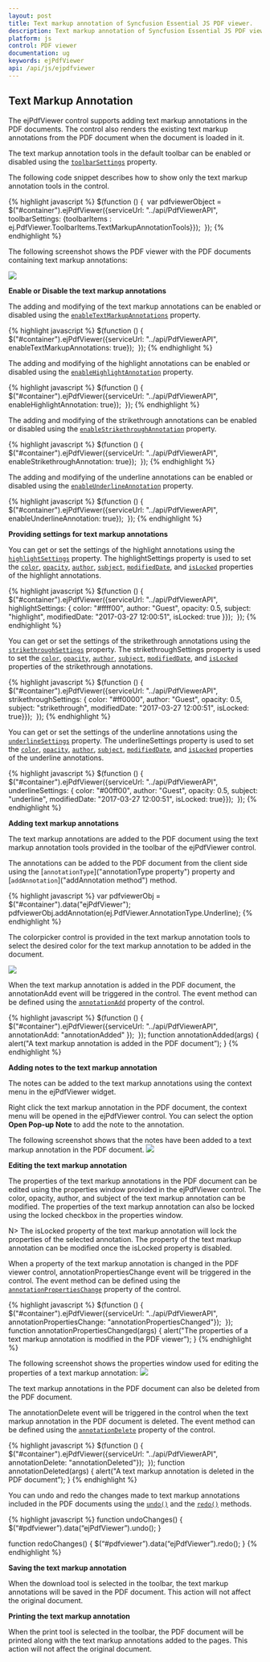 ```yaml
---
layout: post
title: Text markup annotation of Syncfusion Essential JS PDF viewer.
description: Text markup annotation of Syncfusion Essential JS PDF viewer.
platform: js
control: PDF viewer
documentation: ug
keywords: ejPdfViewer
api: /api/js/ejpdfviewer
---
```


## Text Markup Annotation

The ejPdfViewer control supports adding text markup annotations in the PDF documents. The control also renders the existing text markup annotations from the PDF document when the document is loaded in it.

The text markup annotation tools in the default toolbar can be enabled or disabled using the [`toolbarSettings`](https://help.syncfusion.com/api/js/ejpdfviewer#toolbarsettings-object "toolbarSettings property") property.

The following code snippet describes how to show only the text markup annotation tools in the control.

{% highlight javascript %}
$(function () { 
    var pdfviewerObject = $("#container").ejPdfViewer({serviceUrl: "../api/PdfViewerAPI", toolbarSettings: {toolbarItems : ej.PdfViewer.ToolbarItems.TextMarkupAnnotationTools}}); 
});
{% endhighlight %}

The following screenshot shows the PDF viewer with the PDF documents containing text markup annotations:

![](Text-Markup-Annotation_images/Text_Markup_Annotations_img1.png)

**Enable or Disable the text markup annotations**

The adding and modifying of the text markup annotations can be enabled or disabled using the [`enableTextMarkupAnnotations`](https://help.syncfusion.com/api/js/ejpdfviewer#enabletextmarkupannotations-boolean "enableTextMarkupAnnotations property") property.

{% highlight javascript %}
$(function () { 
    $("#container").ejPdfViewer({serviceUrl: "../api/PdfViewerAPI", enableTextMarkupAnnotations: true}); 
});
{% endhighlight %}

The adding and modifying of the highlight annotations can be enabled or disabled using the [`enableHighlightAnnotation`](https://help.syncfusion.com/api/js/ejpdfviewer#enablehighlightannotation-boolean "enableHighlightAnnotation property") property.

{% highlight javascript %}
$(function () { 
    $("#container").ejPdfViewer({serviceUrl: "../api/PdfViewerAPI", enableHighlightAnnotation: true}); 
});
{% endhighlight %}

The adding and modifying of the strikethrough annotations can be enabled or disabled using the [`enableStrikethroughAnnotation`](https://help.syncfusion.com/api/js/ejpdfviewer#enablestrikethroughannotation-boolean "enableStrikethroughAnnotation property") property.

{% highlight javascript %}
$(function () { 
    $("#container").ejPdfViewer({serviceUrl: "../api/PdfViewerAPI", enableStrikethroughAnnotation: true}); 
});
{% endhighlight %}

The adding and modifying of the underline annotations can be enabled or disabled using the [`enableUnderlineAnnotation`](https://help.syncfusion.com/api/js/ejpdfviewer#enableunderlineannotation-boolean "enableUnderlineAnnotation property") property.

{% highlight javascript %}
$(function () { 
    $("#container").ejPdfViewer({serviceUrl: "../api/PdfViewerAPI", enableUnderlineAnnotation: true}); 
});
{% endhighlight %}

**Providing settings for text markup annotations**

You can get or set the settings of the highlight annotations using the [`highlightSettings`](https://help.syncfusion.com/api/js/ejpdfviewer#members:highlightsettings "highlightSettings property") property. The highlightSettings property is used to set the [`color`](https://help.syncfusion.com/api/js/ejpdfviewer#highlightsettingscolor-string "Highlight color property"), [`opacity`](https://help.syncfusion.com/api/js/ejpdfviewer#highlightsettingsopacity-number "Highlight opacity property"), [`author`](https://help.syncfusion.com/api/js/ejpdfviewer#highlightsettingsauthor-string "Highlight author property"), [`subject`](https://help.syncfusion.com/api/js/ejpdfviewer#highlightsettingssubject-string "Highlight subject property"), [`modifiedDate`](https://help.syncfusion.com/api/js/ejpdfviewer#highlightsettingsmodifieddate-string "Highlight modifiedDate property"), and [`isLocked`](https://help.syncfusion.com/api/js/ejpdfviewer#highlightsettingsislocked-boolean "Highlight isLocked property") properties of the highlight annotations.

{% highlight javascript %}
$(function () { 
    $("#container").ejPdfViewer({serviceUrl: "../api/PdfViewerAPI", highlightSettings: { color: "#ffff00", author: "Guest", opacity: 0.5, subject: "highlight", modifiedDate: "2017-03-27 12:00:51", isLocked: true }}); 
});
{% endhighlight %}

You can get or set the settings of the strikethrough annotations using the [`strikethroughSettings`](https://help.syncfusion.com/api/js/ejpdfviewer#strikethroughsettings-object "strikethroughSettings property") property. The strikethroughSettings property is used to set the [`color`](https://help.syncfusion.com/api/js/ejpdfviewer#strikethroughsettingscolor-string "Strikethrough color property"), [`opacity`](https://help.syncfusion.com/api/js/ejpdfviewer#strikethroughsettingsopacity-number "Strikethrough opacity property"), [`author`](https://help.syncfusion.com/api/js/ejpdfviewer#strikethroughsettingsauthor-string "Strikethrough author property"), [`subject`](https://help.syncfusion.com/api/js/ejpdfviewer#strikethroughsettingssubject-string "Strikethrough subject property"), [`modifiedDate`](https://help.syncfusion.com/api/js/ejpdfviewer#strikethroughsettingsmodifieddate-string "Strikethrough modifiedDate property"), and [`isLocked`](https://help.syncfusion.com/api/js/ejpdfviewer#strikethroughsettingsislocked-boolean "Strikethrough isLocked property") properties of the strikethrough annotations.

{% highlight javascript %}
$(function () { 
    $("#container").ejPdfViewer({serviceUrl: "../api/PdfViewerAPI", strikethroughSettings: { color: "#ff0000", author: "Guest", opacity: 0.5, subject: "strikethrough", modifiedDate: "2017-03-27 12:00:51", isLocked: true}}); 
});
{% endhighlight %}

You can get or set the settings of the underline annotations using the [`underlineSettings`](https://help.syncfusion.com/api/js/ejpdfviewer#underlinesettings-object "underlineSettings property") property. The underlineSettings property is used to set the [`color`](https://help.syncfusion.com/api/js/ejpdfviewer#underlinesettingscolor-string "Underline color property"), [`opacity`](https://help.syncfusion.com/api/js/ejpdfviewer#underlinesettingsopacity-number "Underline opacity property"), [`author`](https://help.syncfusion.com/api/js/ejpdfviewer#underlinesettingsauthor-string "Underline property"), [`subject`](https://help.syncfusion.com/api/js/ejpdfviewer#underlinesettingssubject-string "Underline subject property"), [`modifiedDate`](https://help.syncfusion.com/api/js/ejpdfviewer#underlinesettingsmodifieddate-string "Underline modifiedDate property"), and [`isLocked`](https://help.syncfusion.com/api/js/ejpdfviewer#underlinesettingsislocked-boolean "Underline isLocked property") properties of the underline annotations.

{% highlight javascript %}
$(function () { 
    $("#container").ejPdfViewer({serviceUrl: "../api/PdfViewerAPI", underlineSettings: { color: "#00ff00", author: "Guest", opacity: 0.5, subject: "underline", modifiedDate: "2017-03-27 12:00:51", isLocked: true}}); 
});
{% endhighlight %}

**Adding text markup annotations**

The text markup annotations are added to the PDF document using the text markup annotation tools provided in the toolbar of the ejPdfViewer control.

The annotations can be added to the PDF document from the client side using the [`annotationType`]("annotationType property") property and [`addAnnotation`]("addAnnotation method") method.

{% highlight javascript %}
var pdfviewerObj = $("#container").data("ejPdfViewer");
pdfviewerObj.addAnnotation(ej.PdfViewer.AnnotationType.Underline);
{% endhighlight %}

The colorpicker control is provided in the text markup annotation tools to select the desired color for the text markup annotation to be added in the document.

![](Text-Markup-Annotation_images/Text_Markup_Annotations_img2.png)

When the text markup annotation is added in the PDF document, the annotationAdd event will be triggered in the control. The event method can be defined using the [`annotationAdd`](https://help.syncfusion.com/api/js/ejpdfviewer#annotationadd "annotationAdd Event") property of the control.

{% highlight javascript %}
$(function () { 
    $("#container").ejPdfViewer({serviceUrl: "../api/PdfViewerAPI", annotationAdd: "annotationAdded" }); 
});
function annotationAdded(args) {
    alert("A text markup annotation is added in the PDF document”);
}
{% endhighlight %}

**Adding notes to the text markup annotation**

The notes can be added to the text markup annotations using the context menu in the ejPdfViewer widget.

Right click the text markup annotation in the PDF document, the context menu will be opened in the ejPdfViewer control. You can select the option **Open Pop-up Note** to add the note to the annotation.

The following screenshot shows that the notes have been added to a text markup annotation in the PDF document.
![](Text-Markup-Annotation_images/Text_Markup_Annotations_img3.png)

**Editing the text markup annotation**

The properties of the text markup annotations in the PDF document can be edited using the properties window provided in the ejPdfViewer control. The color, opacity, author, and subject of the text markup annotation can be modified. The properties of the text markup annotation can also be locked using the locked checkbox in the properties window.

N> The isLocked property of the text markup annotation will lock the properties of the selected annotation. The property of the text markup annotation can be modified once the isLocked property is disabled.

When a property of the text markup annotation is changed in the PDF viewer control, annotationPropertiesChange event will be triggered in the control. The event method can be defined using the [`annotationPropertiesChange`](https://help.syncfusion.com/api/js/ejpdfviewer#annotationpropertieschange "annotationPropertiesChange property") property of the control.

{% highlight javascript %}
$(function () { 
    $("#container").ejPdfViewer({serviceUrl: "../api/PdfViewerAPI", annotationPropertiesChange: "annotationPropertiesChanged"}); 
});
function annotationPropertiesChanged(args) {
    alert("The properties of a text markup annotation is modified in the PDF viewer”);
}
{% endhighlight %}

The following screenshot shows the properties window used for editing the properties of a text markup annotation:
![](Text-Markup-Annotation_images/Text_Markup_Annotations_img4.png)

The text markup annotations in the PDF document can also be deleted from the PDF document.

The annotationDelete event will be triggered in the control when the text markup annotation in the PDF document is deleted. The event method can be defined using the [`annotationDelete`](https://help.syncfusion.com/api/js/ejpdfviewer#annotationremove "annotationDelete property") property of the control.

{% highlight javascript %}
$(function () { 
    $("#container").ejPdfViewer({serviceUrl: "../api/PdfViewerAPI", annotationDelete: "annotationDeleted"}); 
});
function annotationDeleted(args) {
    alert("A text markup annotation is deleted in the PDF document”);
}
{% endhighlight %}

You can undo and redo the changes made to text markup annotations included in the PDF documents using the [`undo()`](https://help.syncfusion.com/api/js/ejpdfviewer#undo "undo method") and the [`redo()`](https://help.syncfusion.com/api/js/ejpdfviewer#redo "redo method") methods.

{% highlight javascript %}
function undoChanges() {
    $(“#pdfviewer”).data(“ejPdfViewer”).undo();
}

function redoChanges() {
    $(“#pdfviewer”).data(“ejPdfViewer”).redo();
}
{% endhighlight %}

**Saving the text markup annotation**

When the download tool is selected in the toolbar, the text markup annotations will be saved in the PDF document. This action will not affect the original document.

**Printing the text markup annotation**

When the print tool is selected in the toolbar, the PDF document will be printed along with the text markup annotations added to the pages. This action will not affect the original document.

